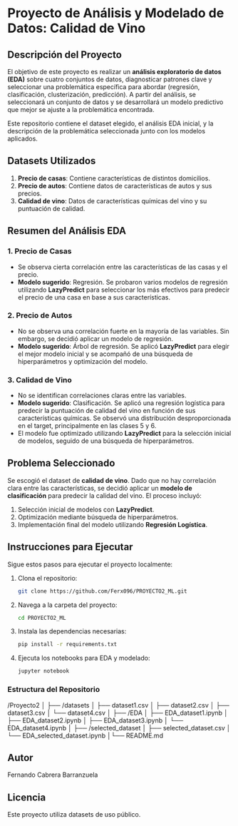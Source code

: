 # Proyecto de Análisis y Modelado de Datos: Calidad de Vino

## Descripción del Proyecto

El objetivo de este proyecto es realizar un **análisis exploratorio de datos (EDA)** sobre cuatro conjuntos de datos, diagnosticar patrones clave y seleccionar una problemática específica para abordar (regresión, clasificación, clusterización, predicción). A partir del análisis, se seleccionará un conjunto de datos y se desarrollará un modelo predictivo que mejor se ajuste a la problemática encontrada.

Este repositorio contiene el dataset elegido, el análisis EDA inicial, y la descripción de la problemática seleccionada junto con los modelos aplicados.

## Datasets Utilizados

1. **Precio de casas**: Contiene características de distintos domicilios.
2. **Precio de autos**: Contiene datos de características de autos y sus precios.
3. **Calidad de vino**: Datos de características químicas del vino y su puntuación de calidad.

## Resumen del Análisis EDA

### 1. Precio de Casas
- Se observa cierta correlación entre las características de las casas y el precio.
- **Modelo sugerido**: Regresión. Se probaron varios modelos de regresión utilizando **LazyPredict** para seleccionar los más efectivos para predecir el precio de una casa en base a sus características.

### 2. Precio de Autos
- No se observa una correlación fuerte en la mayoría de las variables. Sin embargo, se decidió aplicar un modelo de regresión.
- **Modelo sugerido**: Árbol de regresión. Se aplicó **LazyPredict** para elegir el mejor modelo inicial y se acompañó de una búsqueda de hiperparámetros y optimización del modelo.

### 3. Calidad de Vino
- No se identifican correlaciones claras entre las variables.
- **Modelo sugerido**: Clasificación. Se aplicó una regresión logística para predecir la puntuación de calidad del vino en función de sus características químicas. Se observó una distribución desproporcionada en el target, principalmente en las clases 5 y 6.
- El modelo fue optimizado utilizando **LazyPredict** para la selección inicial de modelos, seguido de una búsqueda de hiperparámetros.

## Problema Seleccionado

Se escogió el dataset de **calidad de vino**. Dado que no hay correlación clara entre las características, se decidió aplicar un **modelo de clasificación** para predecir la calidad del vino. El proceso incluyó:

1. Selección inicial de modelos con **LazyPredict**.
2. Optimización mediante búsqueda de hiperparámetros.
3. Implementación final del modelo utilizando **Regresión Logística**.

## Instrucciones para Ejecutar

Sigue estos pasos para ejecutar el proyecto localmente:

1. Clona el repositorio:

    ```bash
    git clone https://github.com/Ferx096/PROYECTO2_ML.git
    ```

2. Navega a la carpeta del proyecto:

    ```bash
    cd PROYECTO2_ML
    ```

3. Instala las dependencias necesarias:

    ```bash
    pip install -r requirements.txt
    ```

4. Ejecuta los notebooks para EDA y modelado:

    ```bash
    jupyter notebook
    ```

### Estructura del Repositorio
/Proyecto2 │ ├── /datasets │ ├── dataset1.csv │ ├── dataset2.csv │ ├── dataset3.csv │ └── dataset4.csv │ ├── /EDA │
├── EDA_dataset1.ipynb │ ├── EDA_dataset2.ipynb │ ├── EDA_dataset3.ipynb │ └── EDA_dataset4.ipynb │ ├── /selected_dataset │
├── selected_dataset.csv │ └── EDA_selected_dataset.ipynb │└── README.md

## Autor

Fernando Cabrera Barranzuela

## Licencia

Este proyecto utiliza datasets de uso público.
